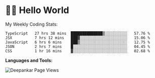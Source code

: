 # 👋🏽 Hello World 

<!--![Deepankar's github stats](https://github-readme-stats.vercel.app/api?username=Deep-Codes&count_private=true&show_icons=true&theme=radical)-->
My Weekly Coding Stats:

<!--START_SECTION:waka-->
```text
TypeScript   27 hrs 38 mins  ██████████████▒░░░░░░░░░░   57.76 % 
JSX          7 hrs 12 mins   ███▓░░░░░░░░░░░░░░░░░░░░░   15.06 % 
JavaScript   6 hrs 6 mins    ███▒░░░░░░░░░░░░░░░░░░░░░   12.75 % 
JSON         2 hrs 7 mins    █░░░░░░░░░░░░░░░░░░░░░░░░   04.45 % 
CSS          1 hr 16 mins    ▓░░░░░░░░░░░░░░░░░░░░░░░░   02.68 % 
```
<!--END_SECTION:waka-->

**Languages and Tools:**



<p align="left"> <img src="https://komarev.com/ghpvc/?username=Deep-Codes&label=Views&color=blue&style=plastic" alt="Deepankar Page Views" /> </p>
